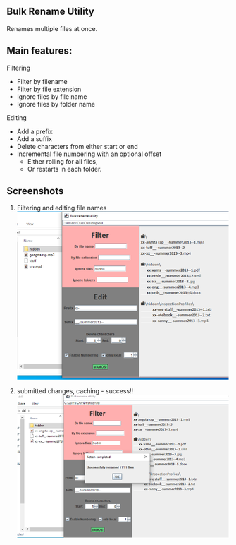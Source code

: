 ## **Bulk Rename Utility** 
Renames multiple files at once. 

## Main features:
Filtering
- Filter by filename
- Filter by file extension
- Ignore files by file name
- Ignore files by folder name

Editing
- Add a prefix
- Add a suffix
- Delete characters from either start or end
- Incremental file numbering with an optional offset
  - Either rolling for all files,
  - Or restarts in each folder.

## Screenshots
1. Filtering and editing file names
 ![screenshot1](readme/1.png?raw=true "screenshot1")

2. submitted changes, caching - success!!
 ![screenshot1](readme/2.png?raw=true "screenshot2")
